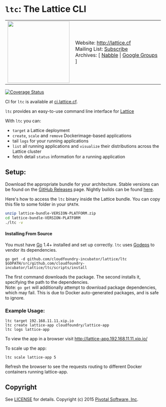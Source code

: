 # `ltc`: The Lattice CLI

<table>
  <tr>
    <td>
      <a href="http://lattice.cf"><img src="https://raw.githubusercontent.com/cloudfoundry-incubator/lattice/master/docs/logos/lattice.png" align="left" width="200" ></a>
    </td>
    <td>
      Website: <a href="http://lattice.cf">http://lattice.cf</a><br>
      Mailing List: <a href="https://lists.cloudfoundry.org/mailman/listinfo/cf-lattice">Subscribe</a><br>
      Archives: [ <a href="http://cf-lattice.70370.x6.nabble.com/">Nabble</a> | <a href="https://groups.google.com/a/cloudfoundry.org/forum/#!forum/lattice">Google Groups</a> ]
    </td>
  </tr>
</table>

[![Coverage Status](https://coveralls.io/repos/cloudfoundry-incubator/lattice/badge.svg?branch=master)](https://coveralls.io/r/cloudfoundry-incubator/lattice?branch=master)

CI for `ltc` is available at [ci.lattice.cf](https://ci.lattice.cf).

`ltc` provides an easy-to-use command line interface for [Lattice](https://github.com/cloudfoundry-incubator/lattice)

With `ltc` you can:

- `target` a Lattice deployment
- `create`, `scale` and `remove` Dockerimage-based applications
- tail `logs` for your running applications
- `list` all running applications and `visualize` their distributions across the Lattice cluster
- fetch detail `status` information for a running application

## Setup:

Download the appropriate bundle for your architecture.  Stable versions can be found on the [GitHub Releases](https://github.com/cloudfoundry-incubator/lattice/releases) page.  Nightly builds can be found [here](https://lattice.s3.amazonaws.com/nightly/index.html).

Here's how to access the `ltc` binary inside the Lattice bundle.  You can copy this file to some folder in your `$PATH`.

```bash
unzip lattice-bundle-VERSION-PLATFORM.zip
cd lattice-bundle-VERSION-PLATFORM
./ltc -v
```

#### Installing From Source

You must have [Go](https://golang.org) 1.4+ installed and set up correctly.  `ltc` uses [Godeps](https://github.com/tools/godep) to vendor its dependencies.

```
go get -d github.com/cloudfoundry-incubator/lattice/ltc
$GOPATH/src/github.com/cloudfoundry-incubator/lattice/ltc/scripts/install
```

The first command downloads the package. The second installs it, specifying the path to the dependencies.  
Note: `go get` will additionally attempt to download package dependencies, which may fail. This is due to Docker auto-generated packages, and is safe to ignore.

### Example Usage:

    ltc target 192.168.11.11.xip.io
    ltc create lattice-app cloudfoundry/lattice-app
    ltc logs lattice-app

To view the app in a browser visit http://lattice-app.192.168.11.11.xip.io/

To scale up the app:

    ltc scale lattice-app 5

Refresh the browser to see the requests routing to different Docker containers running lattice-app.

## Copyright

See [LICENSE](../docs/LICENSE) for details.
Copyright (c) 2015 [Pivotal Software, Inc](http://www.pivotal.io/).
